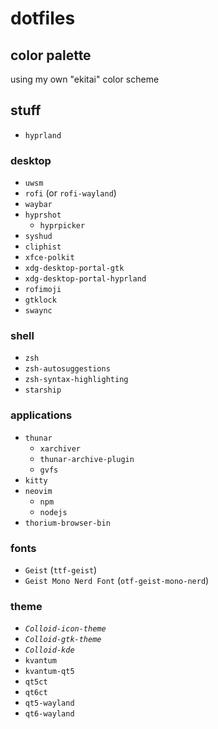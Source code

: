# dotfiles
## color palette
using my own "ekitai" color scheme
## stuff
- `hyprland`
### desktop
- `uwsm`
- `rofi` (or `rofi-wayland`)
- `waybar`
- `hyprshot`
    - `hyprpicker`
- `syshud`
- `cliphist`
- `xfce-polkit`
- `xdg-desktop-portal-gtk`
- `xdg-desktop-portal-hyprland`
- `rofimoji`
- `gtklock`
- `swaync`
### shell
- `zsh`
- `zsh-autosuggestions`
- `zsh-syntax-highlighting`
- `starship`
### applications
- `thunar`
    - `xarchiver`
    - `thunar-archive-plugin`
    - `gvfs`
- `kitty`
- `neovim`
    - `npm`
    - `nodejs`
- `thorium-browser-bin`
### fonts
- `Geist` (`ttf-geist`)
- `Geist Mono Nerd Font` (`otf-geist-mono-nerd`)
### theme
- *`Colloid-icon-theme`*
- *`Colloid-gtk-theme`*
- *`Colloid-kde`*
- `kvantum`
- `kvantum-qt5`
- `qt5ct`
- `qt6ct`
- `qt5-wayland`
- `qt6-wayland`
